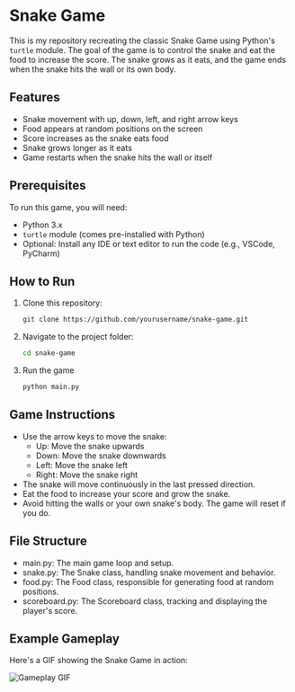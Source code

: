 # Snake Game

This is my repository recreating the classic Snake Game using Python's `turtle` module. The goal of the game is to control the snake and eat the food to increase the score. The snake grows as it eats, and the game ends when the snake hits the wall or its own body.

## Features
- Snake movement with up, down, left, and right arrow keys
- Food appears at random positions on the screen
- Score increases as the snake eats food
- Snake grows longer as it eats
- Game restarts when the snake hits the wall or itself

## Prerequisites

To run this game, you will need:

- Python 3.x
- `turtle` module (comes pre-installed with Python)
- Optional: Install any IDE or text editor to run the code (e.g., VSCode, PyCharm)

## How to Run

1. Clone this repository:
   ```bash
   git clone https://github.com/yourusername/snake-game.git

2. Navigate to the project folder:
   ```bash
   cd snake-game
   
3. Run the game
   ```bash
   python main.py

## Game Instructions
- Use the arrow keys to move the snake:
  - Up: Move the snake upwards
  - Down: Move the snake downwards
  - Left: Move the snake left
  - Right: Move the snake right
- The snake will move continuously in the last pressed direction.
- Eat the food to increase your score and grow the snake.
- Avoid hitting the walls or your own snake's body. The game will reset if you do.

## File Structure
- main.py: The main game loop and setup.
- snake.py: The Snake class, handling snake movement and behavior.
- food.py: The Food class, responsible for generating food at random positions.
- scoreboard.py: The Scoreboard class, tracking and displaying the player's score.

## Example Gameplay

Here's a GIF showing the Snake Game in action:

![Gameplay GIF](gameplay.gif)

